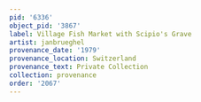 ```yaml
---
pid: '6336'
object_pid: '3867'
label: Village Fish Market with Scipio's Grave
artist: janbrueghel
provenance_date: '1979'
provenance_location: Switzerland
provenance_text: Private Collection
collection: provenance
order: '2067'
---
```

